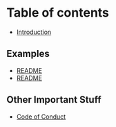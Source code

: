 # Table of contents

* [Introduction](README.md)

## Examples <a id="examples-1"></a>

* [README](examples-1/next.js.md)
* [README](examples-1/create-react-app.md)

## Other Important Stuff

* [Code of Conduct](other-important-stuff/code_of_conduct.md)

